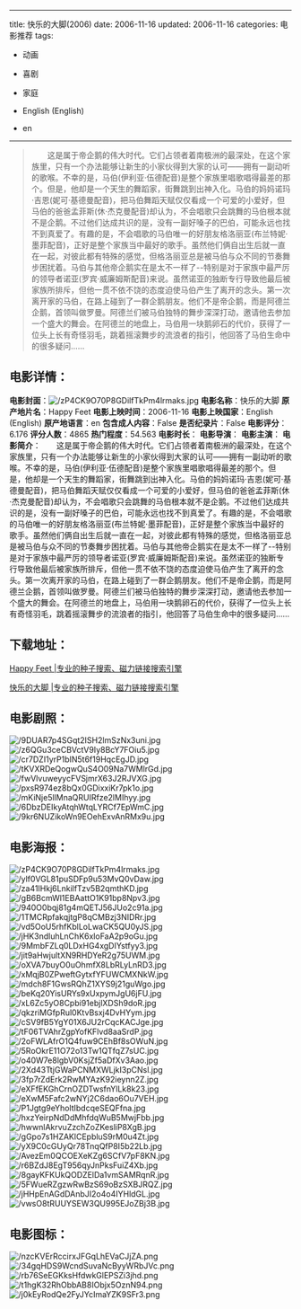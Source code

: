 
---
title: 快乐的大脚(2006)
date: 2006-11-16
updated: 2006-11-16
categories: 电影推荐
tags:
- 动画
- 喜剧
- 家庭

- English (English)
- en
---


> 　　这是属于帝企鹅的伟大时代。它们占领者着南极洲的最深处，在这个家族里，只有一个办法能够让新生的小家伙得到大家的认可——拥有一副动听的歌喉。不幸的是，马伯(伊利亚·伍德配音)是整个家族里唱歌唱得最差的那个。但是，他却是一个天生的舞蹈家，街舞跳到出神入化。马伯的妈妈诺玛·吉恩(妮可·基德曼配音)，把马伯舞蹈天赋仅仅看成一个可爱的小爱好，但马伯的爸爸孟菲斯(休·杰克曼配音)却认为，不会唱歌只会跳舞的马伯根本就不是企鹅。不过他们达成共识的是，没有一副好嗓子的巴伯，可能永远也找不到真爱了。有趣的是，不会唱歌的马伯唯一的好朋友格洛丽亚(布兰特妮·墨菲配音)，正好是整个家族当中最好的歌手。虽然他们俩自出生后就一直在一起，对彼此都有特殊的感觉，但格洛丽亚总是被马伯与众不同的节奏舞步困扰着。马伯与其他帝企鹅实在是太不一样了--特别是对于家族中最严厉的领导者诺亚(罗宾·威廉姆斯配音)来说。虽然诺亚的独断专行导致他最后被家族所排斥，但他一贯不依不饶的态度迫使马伯产生了离开的念头。第一次离开家的马伯，在路上碰到了一群企鹅朋友。他们不是帝企鹅，而是阿德兰企鹅，首领叫做罗曼。阿德兰们被马伯独特的舞步深深打动，邀请他去参加一个盛大的舞会。在阿德兰的地盘上，马伯用一块鹅卵石的代价，获得了一位头上长有奇怪羽毛，跳着摇滚舞步的流浪者的指引，他回答了马伯生命中的很多疑问……

## **电影详情**：

**电影封面**：<img src="https://image.tmdb.org/t/p/w200/zP4CK9O70P8GDilfTkPm4lrmaks.jpg" alt="/zP4CK9O70P8GDilfTkPm4lrmaks.jpg" title="/zP4CK9O70P8GDilfTkPm4lrmaks.jpg">
**电影名称**：快乐的大脚
**原产地片名**：Happy Feet
**电影上映时间**：2006-11-16
**电影上映国家**：English (English)
**原产地语言**：en
**包含成人内容**：False
**是否纪录片**：False
**电影评分**：6.176
**评分人数**：4865
**热门程度**：54.563
**电影时长**：
**电影导演**：
**电影主演**：
**电影简介**：　　这是属于帝企鹅的伟大时代。它们占领者着南极洲的最深处，在这个家族里，只有一个办法能够让新生的小家伙得到大家的认可——拥有一副动听的歌喉。不幸的是，马伯(伊利亚·伍德配音)是整个家族里唱歌唱得最差的那个。但是，他却是一个天生的舞蹈家，街舞跳到出神入化。马伯的妈妈诺玛·吉恩(妮可·基德曼配音)，把马伯舞蹈天赋仅仅看成一个可爱的小爱好，但马伯的爸爸孟菲斯(休·杰克曼配音)却认为，不会唱歌只会跳舞的马伯根本就不是企鹅。不过他们达成共识的是，没有一副好嗓子的巴伯，可能永远也找不到真爱了。有趣的是，不会唱歌的马伯唯一的好朋友格洛丽亚(布兰特妮·墨菲配音)，正好是整个家族当中最好的歌手。虽然他们俩自出生后就一直在一起，对彼此都有特殊的感觉，但格洛丽亚总是被马伯与众不同的节奏舞步困扰着。马伯与其他帝企鹅实在是太不一样了--特别是对于家族中最严厉的领导者诺亚(罗宾·威廉姆斯配音)来说。虽然诺亚的独断专行导致他最后被家族所排斥，但他一贯不依不饶的态度迫使马伯产生了离开的念头。第一次离开家的马伯，在路上碰到了一群企鹅朋友。他们不是帝企鹅，而是阿德兰企鹅，首领叫做罗曼。阿德兰们被马伯独特的舞步深深打动，邀请他去参加一个盛大的舞会。在阿德兰的地盘上，马伯用一块鹅卵石的代价，获得了一位头上长有奇怪羽毛，跳着摇滚舞步的流浪者的指引，他回答了马伯生命中的很多疑问……

## **下载地址**：
[Happy Feet |专业的种子搜索、磁力链接搜索引擎](https://movie.amd794.com:2083/?search=Happy%20Feet&ordering=&mode=match_phrase&page_size=10&page=1)

[快乐的大脚 |专业的种子搜索、磁力链接搜索引擎](https://movie.amd794.com:2083/?search=%E5%BF%AB%E4%B9%90%E7%9A%84%E5%A4%A7%E8%84%9A&ordering=&mode=match_phrase&page_size=10&page=1)
 

## **电影剧照**：
<img src="https://image.tmdb.org/t/p/original/9DUAR7p4SGqt2ISH2lmSzNx3uni.jpg" alt="/9DUAR7p4SGqt2ISH2lmSzNx3uni.jpg" title="/9DUAR7p4SGqt2ISH2lmSzNx3uni.jpg"><img src="https://image.tmdb.org/t/p/original/z6QGu3ceCBVctV9Iy8BcY7FOiu5.jpg" alt="/z6QGu3ceCBVctV9Iy8BcY7FOiu5.jpg" title="/z6QGu3ceCBVctV9Iy8BcY7FOiu5.jpg"><img src="https://image.tmdb.org/t/p/original/cr7DZI1yrP1bIN5t6f19HqcEgJD.jpg" alt="/cr7DZI1yrP1bIN5t6f19HqcEgJD.jpg" title="/cr7DZI1yrP1bIN5t6f19HqcEgJD.jpg"><img src="https://image.tmdb.org/t/p/original/tKVXRDeQogwQuS4O09Na7WMlrGd.jpg" alt="/tKVXRDeQogwQuS4O09Na7WMlrGd.jpg" title="/tKVXRDeQogwQuS4O09Na7WMlrGd.jpg"><img src="https://image.tmdb.org/t/p/original/fwVlvuweyycFVSjmrX63J2RJVXG.jpg" alt="/fwVlvuweyycFVSjmrX63J2RJVXG.jpg" title="/fwVlvuweyycFVSjmrX63J2RJVXG.jpg"><img src="https://image.tmdb.org/t/p/original/pxsR974ez8bQx0GDixxiKr7pk1o.jpg" alt="/pxsR974ez8bQx0GDixxiKr7pk1o.jpg" title="/pxsR974ez8bQx0GDixxiKr7pk1o.jpg"><img src="https://image.tmdb.org/t/p/original/mKiNje5llMnaQRUIRfze2lMIhyy.jpg" alt="/mKiNje5llMnaQRUIRfze2lMIhyy.jpg" title="/mKiNje5llMnaQRUIRfze2lMIhyy.jpg"><img src="https://image.tmdb.org/t/p/original/6DbzDEIkyAtqhWtqLYRCf7EpWmC.jpg" alt="/6DbzDEIkyAtqhWtqLYRCf7EpWmC.jpg" title="/6DbzDEIkyAtqhWtqLYRCf7EpWmC.jpg"><img src="https://image.tmdb.org/t/p/original/9kr6NUZikoWn9EOehExvAnRMx9u.jpg" alt="/9kr6NUZikoWn9EOehExvAnRMx9u.jpg" title="/9kr6NUZikoWn9EOehExvAnRMx9u.jpg">

## **电影海报**：
<img src="https://image.tmdb.org/t/p/original/zP4CK9O70P8GDilfTkPm4lrmaks.jpg" alt="/zP4CK9O70P8GDilfTkPm4lrmaks.jpg" title="/zP4CK9O70P8GDilfTkPm4lrmaks.jpg"><img src="https://image.tmdb.org/t/p/original/ylf0VGL81puSDFp9u53MvQ0vDaw.jpg" alt="/ylf0VGL81puSDFp9u53MvQ0vDaw.jpg" title="/ylf0VGL81puSDFp9u53MvQ0vDaw.jpg"><img src="https://image.tmdb.org/t/p/original/za41IHkj6LnkilfTzv5B2qmthKD.jpg" alt="/za41IHkj6LnkilfTzv5B2qmthKD.jpg" title="/za41IHkj6LnkilfTzv5B2qmthKD.jpg"><img src="https://image.tmdb.org/t/p/original/gB6BcmWl1EBAattO1K91bp8Npv3.jpg" alt="/gB6BcmWl1EBAattO1K91bp8Npv3.jpg" title="/gB6BcmWl1EBAattO1K91bp8Npv3.jpg"><img src="https://image.tmdb.org/t/p/original/940O0bqj81g4mQETJ56JUo2c91a.jpg" alt="/940O0bqj81g4mQETJ56JUo2c91a.jpg" title="/940O0bqj81g4mQETJ56JUo2c91a.jpg"><img src="https://image.tmdb.org/t/p/original/1TMCRpfakqjtgP8qCMBzj3NIDRr.jpg" alt="/1TMCRpfakqjtgP8qCMBzj3NIDRr.jpg" title="/1TMCRpfakqjtgP8qCMBzj3NIDRr.jpg"><img src="https://image.tmdb.org/t/p/original/vd5OoU5rhfKblLoLwaCK5QU0yJS.jpg" alt="/vd5OoU5rhfKblLoLwaCK5QU0yJS.jpg" title="/vd5OoU5rhfKblLoLwaCK5QU0yJS.jpg"><img src="https://image.tmdb.org/t/p/original/jHK3ndluhLnChK6xloFaA2p9oGu.jpg" alt="/jHK3ndluhLnChK6xloFaA2p9oGu.jpg" title="/jHK3ndluhLnChK6xloFaA2p9oGu.jpg"><img src="https://image.tmdb.org/t/p/original/9MmbFZLq0LDxHG4xgDIYstfyy3.jpg" alt="/9MmbFZLq0LDxHG4xgDIYstfyy3.jpg" title="/9MmbFZLq0LDxHG4xgDIYstfyy3.jpg"><img src="https://image.tmdb.org/t/p/original/jit9aHwjultXN9RHDYeR2g75UWM.jpg" alt="/jit9aHwjultXN9RHDYeR2g75UWM.jpg" title="/jit9aHwjultXN9RHDYeR2g75UWM.jpg"><img src="https://image.tmdb.org/t/p/original/oXVA7buyO0uOhmfX8LbRLyLnRD3.jpg" alt="/oXVA7buyO0uOhmfX8LbRLyLnRD3.jpg" title="/oXVA7buyO0uOhmfX8LbRLyLnRD3.jpg"><img src="https://image.tmdb.org/t/p/original/xMqjB0ZPweftGytxfYFUWCMXNkW.jpg" alt="/xMqjB0ZPweftGytxfYFUWCMXNkW.jpg" title="/xMqjB0ZPweftGytxfYFUWCMXNkW.jpg"><img src="https://image.tmdb.org/t/p/original/mdch8F1GwsRQhZ1XYS9j21guWgo.jpg" alt="/mdch8F1GwsRQhZ1XYS9j21guWgo.jpg" title="/mdch8F1GwsRQhZ1XYS9j21guWgo.jpg"><img src="https://image.tmdb.org/t/p/original/beKq20YisURYs9xUxpymJgU6jFU.jpg" alt="/beKq20YisURYs9xUxpymJgU6jFU.jpg" title="/beKq20YisURYs9xUxpymJgU6jFU.jpg"><img src="https://image.tmdb.org/t/p/original/xL6Zc5yO8Cpbi91ebjlXDSh9doR.jpg" alt="/xL6Zc5yO8Cpbi91ebjlXDSh9doR.jpg" title="/xL6Zc5yO8Cpbi91ebjlXDSh9doR.jpg"><img src="https://image.tmdb.org/t/p/original/qkzriMGfpRul0KtvBsxj4DvHYym.jpg" alt="/qkzriMGfpRul0KtvBsxj4DvHYym.jpg" title="/qkzriMGfpRul0KtvBsxj4DvHYym.jpg"><img src="https://image.tmdb.org/t/p/original/cSV9fB5YgY01X6JU2rCqcKACJge.jpg" alt="/cSV9fB5YgY01X6JU2rCqcKACJge.jpg" title="/cSV9fB5YgY01X6JU2rCqcKACJge.jpg"><img src="https://image.tmdb.org/t/p/original/tF06TVAhrZgpYofKFlvd8aaSrdP.jpg" alt="/tF06TVAhrZgpYofKFlvd8aaSrdP.jpg" title="/tF06TVAhrZgpYofKFlvd8aaSrdP.jpg"><img src="https://image.tmdb.org/t/p/original/2oFWLAfrO1Q4fuw9CEhBf8sOWuN.jpg" alt="/2oFWLAfrO1Q4fuw9CEhBf8sOWuN.jpg" title="/2oFWLAfrO1Q4fuw9CEhBf8sOWuN.jpg"><img src="https://image.tmdb.org/t/p/original/5RoOkrE11O72o13Tw1QTfqZ7sUC.jpg" alt="/5RoOkrE11O72o13Tw1QTfqZ7sUC.jpg" title="/5RoOkrE11O72o13Tw1QTfqZ7sUC.jpg"><img src="https://image.tmdb.org/t/p/original/o40W7e8lgbV0KsjZf5aDfXv3Aao.jpg" alt="/o40W7e8lgbV0KsjZf5aDfXv3Aao.jpg" title="/o40W7e8lgbV0KsjZf5aDfXv3Aao.jpg"><img src="https://image.tmdb.org/t/p/original/2Xd43TtjGWaPCNMXWLjkI3pCNsl.jpg" alt="/2Xd43TtjGWaPCNMXWLjkI3pCNsl.jpg" title="/2Xd43TtjGWaPCNMXWLjkI3pCNsl.jpg"><img src="https://image.tmdb.org/t/p/original/3fp7rZdErk2RwMYAzK92ieynn2Z.jpg" alt="/3fp7rZdErk2RwMYAzK92ieynn2Z.jpg" title="/3fp7rZdErk2RwMYAzK92ieynn2Z.jpg"><img src="https://image.tmdb.org/t/p/original/eXFfEKGhCrnOZDTwsfnYlLk8k23.jpg" alt="/eXFfEKGhCrnOZDTwsfnYlLk8k23.jpg" title="/eXFfEKGhCrnOZDTwsfnYlLk8k23.jpg"><img src="https://image.tmdb.org/t/p/original/eXwM5Fafc2wNYj2C6dao6Ou7VEH.jpg" alt="/eXwM5Fafc2wNYj2C6dao6Ou7VEH.jpg" title="/eXwM5Fafc2wNYj2C6dao6Ou7VEH.jpg"><img src="https://image.tmdb.org/t/p/original/P1Jgtg9eYholtIbdcqeSEQFfna.jpg" alt="/P1Jgtg9eYholtIbdcqeSEQFfna.jpg" title="/P1Jgtg9eYholtIbdcqeSEQFfna.jpg"><img src="https://image.tmdb.org/t/p/original/hxzYeirpNdDdMhfdqWuB5MwjFbb.jpg" alt="/hxzYeirpNdDdMhfdqWuB5MwjFbb.jpg" title="/hxzYeirpNdDdMhfdqWuB5MwjFbb.jpg"><img src="https://image.tmdb.org/t/p/original/hwwnlAkrvuZzchZoZKesliP8XgB.jpg" alt="/hwwnlAkrvuZzchZoZKesliP8XgB.jpg" title="/hwwnlAkrvuZzchZoZKesliP8XgB.jpg"><img src="https://image.tmdb.org/t/p/original/gGpo7s1HZAKlCEpbluS9rM0u4Zt.jpg" alt="/gGpo7s1HZAKlCEpbluS9rM0u4Zt.jpg" title="/gGpo7s1HZAKlCEpbluS9rM0u4Zt.jpg"><img src="https://image.tmdb.org/t/p/original/yX9C0cGUyQr78TnqQfP8I5b22Lb.jpg" alt="/yX9C0cGUyQr78TnqQfP8I5b22Lb.jpg" title="/yX9C0cGUyQr78TnqQfP8I5b22Lb.jpg"><img src="https://image.tmdb.org/t/p/original/AvezEm0QCOEXeKZg6SCfV7pF8KN.jpg" alt="/AvezEm0QCOEXeKZg6SCfV7pF8KN.jpg" title="/AvezEm0QCOEXeKZg6SCfV7pF8KN.jpg"><img src="https://image.tmdb.org/t/p/original/r6BZdJ8EgT956qyJnPksFuiZ4Xb.jpg" alt="/r6BZdJ8EgT956qyJnPksFuiZ4Xb.jpg" title="/r6BZdJ8EgT956qyJnPksFuiZ4Xb.jpg"><img src="https://image.tmdb.org/t/p/original/8gayKFKUkQODZElDa1vmSAMRqnR.jpg" alt="/8gayKFKUkQODZElDa1vmSAMRqnR.jpg" title="/8gayKFKUkQODZElDa1vmSAMRqnR.jpg"><img src="https://image.tmdb.org/t/p/original/5FWueRZgzwRwBzS69oBzSXBJRQZ.jpg" alt="/5FWueRZgzwRwBzS69oBzSXBJRQZ.jpg" title="/5FWueRZgzwRwBzS69oBzSXBJRQZ.jpg"><img src="https://image.tmdb.org/t/p/original/jHHpEnAGdDAnbJI2o4o4IYHldGL.jpg" alt="/jHHpEnAGdDAnbJI2o4o4IYHldGL.jpg" title="/jHHpEnAGdDAnbJI2o4o4IYHldGL.jpg"><img src="https://image.tmdb.org/t/p/original/vwsO8tRUUYSEW3QU995EJoZBj3B.jpg" alt="/vwsO8tRUUYSEW3QU995EJoZBj3B.jpg" title="/vwsO8tRUUYSEW3QU995EJoZBj3B.jpg">

## **电影图标**：
<img src="https://image.tmdb.org/t/p/original/nzcKVErRccirxJFGqLhEVaCJjZA.png" alt="/nzcKVErRccirxJFGqLhEVaCJjZA.png" title="/nzcKVErRccirxJFGqLhEVaCJjZA.png"><img src="https://image.tmdb.org/t/p/original/34gqHDS9WcndSuvaNcByyWRbJVc.png" alt="/34gqHDS9WcndSuvaNcByyWRbJVc.png" title="/34gqHDS9WcndSuvaNcByyWRbJVc.png"><img src="https://image.tmdb.org/t/p/original/rb76SeEGKksHfdwkGlEPSZi3jhd.png" alt="/rb76SeEGKksHfdwkGlEPSZi3jhd.png" title="/rb76SeEGKksHfdwkGlEPSZi3jhd.png"><img src="https://image.tmdb.org/t/p/original/t1hgK32RhObbAB8IObjx5OznN94.png" alt="/t1hgK32RhObbAB8IObjx5OznN94.png" title="/t1hgK32RhObbAB8IObjx5OznN94.png"><img src="https://image.tmdb.org/t/p/original/j0kEyRodQe2FyJYcImaYZK9SFr3.png" alt="/j0kEyRodQe2FyJYcImaYZK9SFr3.png" title="/j0kEyRodQe2FyJYcImaYZK9SFr3.png">
